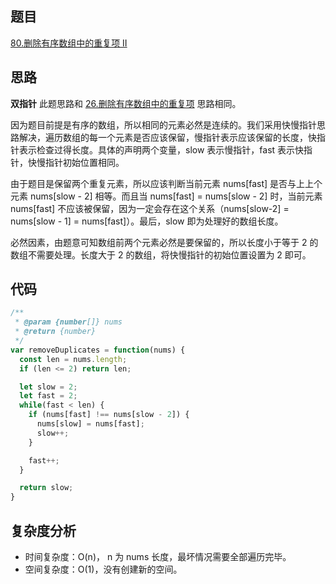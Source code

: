 ## 题目
[80.删除有序数组中的重复项 II](https://leetcode.cn/problems/remove-duplicates-from-sorted-array-ii/description/?envType=study-plan-v2&envId=top-interview-150)

## 思路
**双指针**
此题思路和 [26.删除有序数组中的重复项](https://leetcode.cn/problems/remove-duplicates-from-sorted-array/?envType=study-plan-v2&envId=top-interview-150) 思路相同。

因为题目前提是有序的数组，所以相同的元素必然是连续的。我们采用快慢指针思路解决，遍历数组的每一个元素是否应该保留，慢指针表示应该保留的长度，快指针表示检查过得长度。具体的声明两个变量，slow 表示慢指针，fast 表示快指针，快慢指针初始位置相同。

由于题目是保留两个重复元素，所以应该判断当前元素 nums[fast] 是否与上上个元素 nums[slow - 2] 相等。而且当 nums[fast] = nums[slow - 2] 时，当前元素 nums[fast] 不应该被保留，因为一定会存在这个关系（nums[slow-2] = nums[slow - 1] = nums[fast]）。最后，slow 即为处理好的数组长度。

必然因素，由题意可知数组前两个元素必然是要保留的，所以长度小于等于 2 的数组不需要处理。长度大于 2 的数组，将快慢指针的初始位置设置为 2 即可。

## 代码

```js
/**
 * @param {number[]} nums
 * @return {number}
 */
var removeDuplicates = function(nums) {
  const len = nums.length;
  if (len <= 2) return len;

  let slow = 2;
  let fast = 2;
  while(fast < len) {
    if (nums[fast] !== nums[slow - 2]) {
      nums[slow] = nums[fast];
      slow++;
    }

    fast++;
  }

  return slow;
}
```

## 复杂度分析
* 时间复杂度：O(n)， n 为 nums 长度，最坏情况需要全部遍历完毕。 
* 空间复杂度：O(1)，没有创建新的空间。